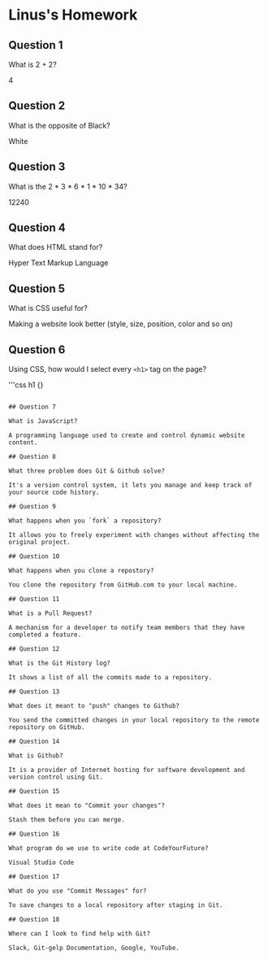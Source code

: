 # Linus's Homework

## Question 1

What is 2 + 2?

4

## Question 2

What is the opposite of Black?

White

## Question 3

What is the  2 * 3 * 6 * 1 * 10 * 34?

12240

## Question 4 

What does HTML stand for?

Hyper Text Markup Language

## Question 5

What is CSS useful for?

Making a website look better (style, size, position, color and so on)

## Question 6

Using CSS, how would I select every `<h1>` tag on the page?

'''css
h1 {}
```

## Question 7

What is JavaScript?

A programming language used to create and control dynamic website content.

## Question 8

What three problem does Git & Github solve?

It's a version control system, it lets you manage and keep track of your source code history. 

## Question 9

What happens when you `fork` a repository?

It allows you to freely experiment with changes without affecting the original project.

## Question 10 

What happens when you clone a repostory?

You clone the repository from GitHub.com to your local machine. 

## Question 11

What is a Pull Request?

A mechanism for a developer to notify team members that they have completed a feature. 

## Question 12

What is the Git History log?

It shows a list of all the commits made to a repository.

## Question 13

What does it meant to "push" changes to Github?

You send the committed changes in your local repository to the remote repository on GitHub.

## Question 14

What is Github?

It is a provider of Internet hosting for software development and version control using Git. 

## Question 15

What does it mean to "Commit your changes"?

Stash them before you can merge. 

## Question 16

What program do we use to write code at CodeYourFuture?

Visual Studio Code

## Question 17

What do you use "Commit Messages" for?

To save changes to a local repository after staging in Git. 

## Question 18

Where can I look to find help with Git?

Slack, Git-gelp Documentation, Google, YouTube.
